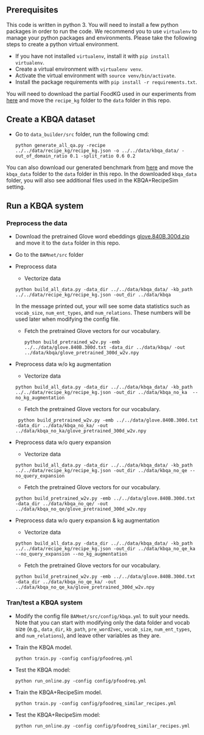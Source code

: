 

## Prerequisites
This code is written in python 3. You will need to install a few python packages in order to run the code.
We recommend you to use `virtualenv` to manage your python packages and environments.
Please take the following steps to create a python virtual environment.

* If you have not installed `virtualenv`, install it with ```pip install virtualenv```.
* Create a virtual environment with ```virtualenv venv```.
* Activate the virtual environment with `source venv/bin/activate`.
* Install the package requirements with `pip install -r requirements.txt`.


You will need to download the partial FoodKG used in our experiments from [here](https://1drv.ms/u/s!AjiSpuwVTt09gVEK2dFDBitRvQ0l?e=tGHXuv) and move the `recipe_kg` folder to the `data` folder in this repo.


## Create a KBQA dataset

* Go to `data_builder/src` folder, run the following cmd:

	```
	python generate_all_qa.py -recipe ../../data/recipe_kg/recipe_kg.json -o ../../data/kbqa_data/ -out_of_domain_ratio 0.1 -split_ratio 0.6 0.2
	```

You can also download our generated benchmark from [here](https://1drv.ms/u/s!AjiSpuwVTt09gVEK2dFDBitRvQ0l?e=tGHXuv) and move the `kbqa_data` folder to the `data` folder in this repo. In the downloaded `kbqa_data` folder, you will also see additional files used in the KBQA+RecipeSim setting.

## Run a KBQA system

### Preprocess the data

* Download the pretrained Glove word ebeddings [glove.840B.300d.zip](http://nlp.stanford.edu/data/wordvecs/glove.840B.300d.zip) and move it to the `data` folder in this repo.

* Go to the `BAMnet/src` folder

* Preprocess data
	* Vectorize data
	```
	python build_all_data.py -data_dir ../../data/kbqa_data/ -kb_path ../../data/recipe_kg/recipe_kg.json -out_dir ../data/kbqa
	```
  In the message printed out, your will see some data statistics such as `vocab_size`, `num_ent_types`, and `num_relations`. These numbers will be used later when modifying the config file.
	* Fetch the pretrained Glove vectors for our vocabulary.

      ```
      python build_pretrained_w2v.py -emb ../../data/glove.840B.300d.txt -data_dir ../data/kbqa/ -out ../data/kbqa/glove_pretrained_300d_w2v.npy
      ```




* Preprocess data w/o kg augmentation
	* Vectorize data
	```
    python build_all_data.py -data_dir ../../data/kbqa_data/ -kb_path ../../data/recipe_kg/recipe_kg.json -out_dir ../data/kbqa_no_ka  --no_kg_augmentation
    ```
	* Fetch the pretrained Glove vectors for our vocabulary.
	```
   	 python build_pretrained_w2v.py -emb ../../data/glove.840B.300d.txt -data_dir ../data/kbqa_no_ka/ -out ../data/kbqa_no_ka/glove_pretrained_300d_w2v.npy
	```



* Preprocess data w/o query expansion
	* Vectorize data
    ```
    python build_all_data.py -data_dir ../../data/kbqa_data/ -kb_path ../../data/recipe_kg/recipe_kg.json -out_dir ../data/kbqa_no_qe --no_query_expansion
    ```
	* Fetch the pretrained Glove vectors for our vocabulary.
    ```
    python build_pretrained_w2v.py -emb ../../data/glove.840B.300d.txt -data_dir ../data/kbqa_no_qe/ -out ../data/kbqa_no_qe/glove_pretrained_300d_w2v.npy
    ```



* Preprocess data w/o query expansion & kg augmentation
	* Vectorize data
	```
	python build_all_data.py -data_dir ../../data/kbqa_data/ -kb_path ../../data/recipe_kg/recipe_kg.json -out_dir ../data/kbqa_no_qe_ka --no_query_expansion --no_kg_augmentation
	```
	* Fetch the pretrained Glove vectors for our vocabulary.
    ```
    python build_pretrained_w2v.py -emb ../../data/glove.840B.300d.txt -data_dir ../data/kbqa_no_qe_ka/ -out ../data/kbqa_no_qe_ka/glove_pretrained_300d_w2v.npy
	```



### Tran/test a KBQA system

* Modify the config file `BAMnet/src/config/kbqa.yml` to suit your needs. Note that you can start with modifying only the data folder and vocab size (e.g., `data_dir`, `kb_path`,
`pre_word2vec`, `vocab_size`, `num_ent_types`, and `num_relations`), and leave other variables as they are.



* Train the KBQA model.

	```
	python train.py -config config/pfoodreq.yml
	```

* Test the KBQA model:

	```
	python run_online.py -config config/pfoodreq.yml
	```



* Train the KBQA+RecipeSim model.

    ```
    python train.py -config config/pfoodreq_similar_recipes.yml
    ```

* Test the KBQA+RecipeSim model:

    ```
    python run_online.py -config config/pfoodreq_similar_recipes.yml
    ```

